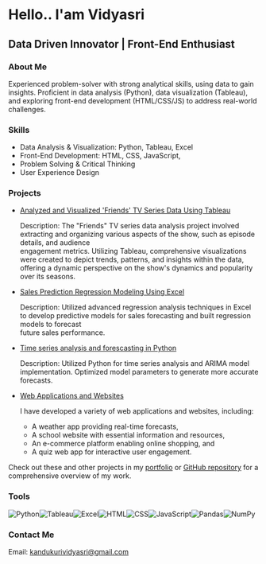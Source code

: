 # Hello.. I'am Vidyasri

## Data Driven Innovator | Front-End Enthusiast

### About Me

Experienced problem-solver with strong analytical skills, using data to gain insights. Proficient in data analysis (Python), data visualization (Tableau), and exploring front-end development (HTML/CSS/JS) to address real-world challenges. 

### Skills

- Data Analysis & Visualization: Python, Tableau, Excel
- Front-End Development: HTML, CSS, JavaScript, 
- Problem Solving & Critical Thinking
- User Experience Design

### Projects

- [Analyzed and Visualized 'Friends' TV Series Data Using Tableau](https://public.tableau.com/views/Friends_17032326360380/FriendsDashboard?:language=en-US&:sid=&:display_count=n&:origin=viz_share_link)
  
  Description: The "Friends" TV series data analysis project involved extracting and organizing various aspects of the show, such as episode details, and audience     
  engagement metrics.
  Utilizing Tableau, comprehensive visualizations were created to depict trends, patterns, and insights within the data, offering a dynamic perspective on the show's    dynamics and popularity over its seasons.
  
- [Sales Prediction Regression Modeling Using Excel](Link)
  
  Description: Utilized advanced regression analysis techniques in Excel to develop predictive models for sales forecasting and built regression models to forecast   
  future sales performance.

- [Time series analysis and forescasting in Python](Link)
 
  Description: Utilized Python for time series analysis and ARIMA model implementation. Optimized model parameters to generate more accurate forecasts.

- [Web Applications and Websites](Link)
  
  I have developed a variety of web applications and websites, including:
    - A weather app providing real-time forecasts,
    - A school website with essential information and resources,
    - An e-commerce platform enabling online shopping, and
    - A quiz web app for interactive user engagement.

Check out these and other projects in my [portfolio](https://myresume-kvs.netlify.app/) or [GitHub repository](https://github.com/vs-k28?tab=repositories) for a comprehensive overview of my work.

### Tools

![Python](https://img.icons8.com/color/48/000000/python.png)![Tableau](https://img.icons8.com/color/48/000000/tableau-software.png)![Excel](https://img.icons8.com/color/48/000000/microsoft-excel-2019.png)![HTML](https://img.icons8.com/color/48/000000/html-5.png)![CSS](https://img.icons8.com/color/48/000000/css3.png)![JavaScript](https://img.icons8.com/color/48/000000/javascript.png)![Pandas](https://img.icons8.com/color/48/000000/pandas.png)![NumPy](https://img.icons8.com/color/48/000000/numpy.png)


### Contact Me

Email: [kandukurividyasri@gmail.com](mailto:kandukurividyasri@gmail.com)
